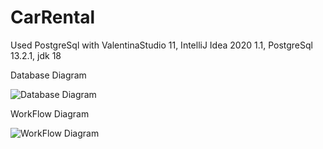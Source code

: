 # CarRental

Used PostgreSql with ValentinaStudio 11, IntelliJ Idea 2020 1.1, PostgreSql 13.2.1, jdk 18

Database Diagram

![Database Diagram](https://user-images.githubusercontent.com/96438298/224105253-f29d2fd4-0b30-40f2-a683-40cbaf710b8f.png)

WorkFlow Diagram

![WorkFlow Diagram](https://user-images.githubusercontent.com/96438298/224107381-9857d6b0-7b6c-4549-a6e5-dbd542539456.png)

